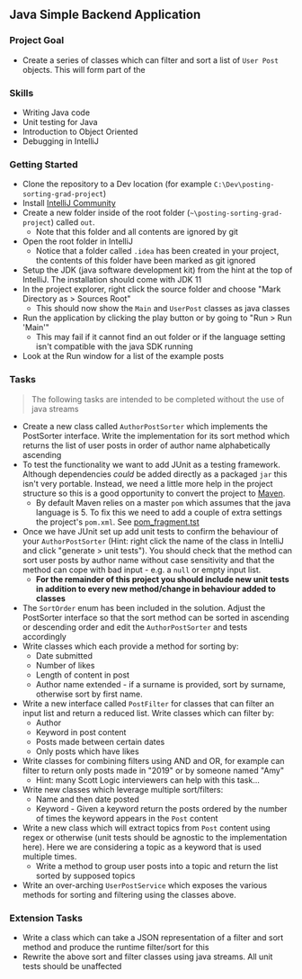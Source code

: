 ## Java Simple Backend Application 

### Project Goal

 - Create a series of classes which can filter and sort a list of `User Post` objects. This will form part of the 

### Skills

- Writing Java code
- Unit testing for Java
- Introduction to Object Oriented
- Debugging in IntelliJ

### Getting Started
- Clone the repository to a Dev location (for example `C:\Dev\posting-sorting-grad-project`)
- Install [IntelliJ Community](https://www.jetbrains.com/idea/download/)
- Create a new folder inside of the root folder (`~\posting-sorting-grad-project`) called `out`. 
  - Note that this folder and all contents are ignored by git
- Open the root folder  in IntelliJ
  - Notice that a folder called `.idea` has been created in your project, the contents of this folder have been marked as git ignored
- Setup the JDK (java software development kit) from the hint at the top of IntelliJ. The installation should come with JDK 11
- In the project explorer, right click the source folder and choose "Mark Directory as > Sources Root"
  - This should now show the `Main` and `UserPost` classes as java classes
- Run the application by clicking the play button or by going to "Run > Run 'Main'"
  - This may fail if it cannot find an out folder or if the language setting isn't compatible with the java SDK running
- Look at the Run window for a list of the example posts

### Tasks

> The following tasks are intended to be completed without the use of java streams

- Create a new class called `AuthorPostSorter` which implements the PostSorter interface. Write the implementation for its sort method which returns the list of user posts in order of author name alphabetically ascending
- To test the functionality we want to add JUnit as a testing framework. Although dependencies _could_ be added directly as a packaged `jar` this isn't very portable. Instead, we need a little more help in the project structure so this is a good opportunity to convert the project to [Maven](https://www.jetbrains.com/help/idea/convert-a-regular-project-into-a-maven-project.html).
  - By default Maven relies on a master `pom` which assumes that the java language is 5. To fix this we need to add a couple of extra settings the project's `pom.xml`. See [pom_fragment.tst](pom_fragment.txt)
- Once we have JUnit set up add unit tests to confirm the behaviour of your `AuthorPostSorter` (Hint: right click the name of the class in IntelliJ and click "generate > unit tests"). You should check that the method can sort user posts by author name without case sensitivity and that the method can cope with bad input - e.g. a `null` or empty input list.
  - **For the remainder of this project you should include new unit tests in addition to every new method/change in behaviour added to classes**
- The `SortOrder` enum has been included in the solution. Adjust the PostSorter interface so that the sort method can be sorted in ascending or descending order and edit the `AuthorPostSorter` and tests accordingly
- Write classes which each provide a method for sorting by:
  - Date submitted
  - Number of likes
  - Length of content in post
  - Author name extended - if a surname is provided, sort by surname, otherwise sort by first name.
- Write a new interface called `PostFilter` for classes that can filter an input list and return a reduced list. Write classes which can filter by:
  - Author
  - Keyword in post content
  - Posts made between certain dates
  - Only posts which have likes
- Write classes for combining filters using AND and OR, for example can filter to return only posts made in "2019" or by someone named "Amy"
  - Hint: many Scott Logic interviewers can help with this task...
- Write new classes which leverage multiple sort/filters:
  - Name and then date posted
  - Keyword - Given a keyword return the posts ordered by the number of times the keyword appears in the `Post` content
- Write a new class which will extract topics from `Post` content using regex or otherwise (unit tests should be agnostic to the implementation here). Here we are considering a topic as a keyword that is used multiple times.
  - Write a method to group user posts into a topic and return the list sorted by supposed topics
- Write an over-arching `UserPostService` which exposes the various methods for sorting and filtering using the classes above.


### Extension Tasks

- Write a class which can take a JSON representation of a filter and sort method and produce the runtime filter/sort for this
- Rewrite the above sort and filter classes using java streams. All unit tests should be unaffected